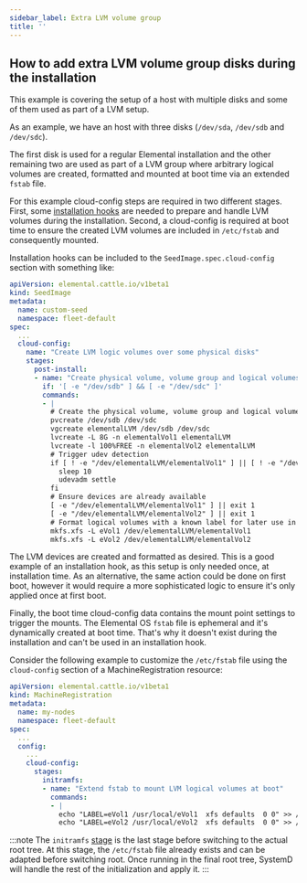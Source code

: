 ```yaml
---
sidebar_label: Extra LVM volume group
title: ''
---
```


<head>
  <link rel="canonical" href="https://elemental.docs.rancher.com/custom-install/lvm-drives-example"/>
</head>

## How to add extra LVM volume group disks during the installation

This example is covering the setup of a host with multiple disks and some of them used
as part of a LVM setup.

As an example, we have an host with three disks (`/dev/sda`, `/dev/sdb`
and `/dev/sdc`). 

The first disk is used for a regular Elemental installation
and the other remaining two are used as part of a LVM group where arbitrary logical volumes
are created, formatted and mounted at boot time via an extended `fstab` file.

For this example cloud-config steps are required in two different stages. First, some
[installation hooks](cloud-config-reference.md#elemental-client-cloud-config-hooks) are
needed to prepare and handle LVM volumes during the installation. Second, a cloud-config
is required at boot time to ensure the created LVM volumes are included in `/etc/fstab`
and consequently mounted.

Installation hooks can be included to the `SeedImage.spec.cloud-config` section with something
like:

```yaml showLineNumbers
apiVersion: elemental.cattle.io/v1beta1
kind: SeedImage
metadata:
  name: custom-seed
  namespace: fleet-default
spec:
  ...
  cloud-config:
    name: "Create LVM logic volumes over some physical disks"
    stages:
      post-install:
      - name: "Create physical volume, volume group and logical volumes"
        if: '[ -e "/dev/sdb" ] && [ -e "/dev/sdc" ]'
        commands:
        - | 
          # Create the physical volume, volume group and logical volumes
          pvcreate /dev/sdb /dev/sdc
          vgcreate elementalLVM /dev/sdb /dev/sdc
          lvcreate -L 8G -n elementalVol1 elementalLVM
          lvcreate -l 100%FREE -n elementalVol2 elementalLVM
          # Trigger udev detection
          if [ ! -e "/dev/elementalLVM/elementalVol1" ] || [ ! -e "/dev/elementalLVM/elementalVol2" ]; then
            sleep 10
            udevadm settle
          fi
          # Ensure devices are already available
          [ -e "/dev/elementalLVM/elementalVol1" ] || exit 1
          [ -e "/dev/elementalLVM/elementalVol2" ] || exit 1
          # Format logical volumes with a known label for later use in fstab
          mkfs.xfs -L eVol1 /dev/elementalLVM/elementalVol1
          mkfs.xfs -L eVol2 /dev/elementalLVM/elementalVol2
```

The LVM devices are created and formatted as desired. This is a good
example of an installation hook, as this setup is only needed once, at installation
time. As an alternative, the same action could be done on first boot, however it would
require a more sophisticated logic to ensure it's only applied once at first boot.

Finally, the boot time cloud-config data contains the mount point settings to trigger the
mounts. The Elemental OS `fstab` file is ephemeral and it's dynamically created at boot time.
That's why it doesn't exist during the installation and can't be used in an installation hook.

Consider the following example to customize the `/etc/fstab` file using the `cloud-config` section
of a MachineRegistration resource:

```yaml showLineNumbers
apiVersion: elemental.cattle.io/v1beta1
kind: MachineRegistration
metadata:
  name: my-nodes
  namespace: fleet-default
spec:
  ...
  config:
    ...
    cloud-config:
      stages:
        initramfs:
        - name: "Extend fstab to mount LVM logical volumes at boot"
          commands:
          - |
            echo "LABEL=eVol1 /usr/local/eVol1  xfs defaults  0 0" >> /etc/fstab
            echo "LABEL=eVol2 /usr/local/eVol2  xfs defaults  0 0" >> /etc/fstab
```

:::note
The `initramfs` [stage](cloud-config-reference.md) is the last stage before switching to the actual
root tree. At this stage, the `/etc/fstab` file already exists and can be adapted before
switching root. Once running in the final root tree, SystemD will handle the rest of the
initialization and apply it.
:::
